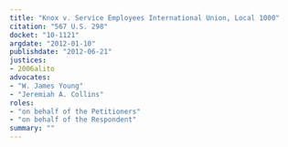 ```yaml
---
title: "Knox v. Service Employees International Union, Local 1000"
citation: "567 U.S. 298"
docket: "10-1121"
argdate: "2012-01-10"
publishdate: "2012-06-21"
justices:
- 2006alito
advocates:
- "W. James Young"
- "Jeremiah A. Collins"
roles:
- "on behalf of the Petitioners"
- "on behalf of the Respondent"
summary: ""
---
```


